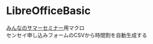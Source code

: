 # LibreOfficeBasic
[みんなのサマーセミナー](https://samasemi.jimdofree.com/)用マクロ  
センセイ申し込みフォームのCSVから時間割を自動生成する
